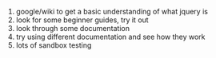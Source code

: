 1. google/wiki to get a basic understanding of what jquery is
2. look for some beginner guides, try it out
3. look through some documentation
4. try using different documentation and see how they work
5. lots of sandbox testing